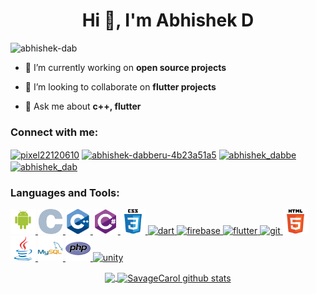 <h1 align="center">Hi 👋, I'm Abhishek D</h1>
<p align="left"> <img src="https://komarev.com/ghpvc/?username=abhishek-dab&label=Profile%20views&color=0e75b6&style=flat" alt="abhishek-dab" /> </p>



- 🔭 I’m currently working on **open source projects**

- 👯 I’m looking to collaborate on **flutter projects**

- 💬 Ask me about **c++, flutter**

<h3 align="left">Connect with me:</h3>
<p align="left">
<a href="https://twitter.com/pixel22120610" target="blank"><img align="center" src="https://cdn.jsdelivr.net/npm/simple-icons@3.0.1/icons/twitter.svg" alt="pixel22120610" height="30" width="40" /></a>
<a href="https://linkedin.com/in/abhishek-dabberu-4b23a51a5" target="blank"><img align="center" src="https://cdn.jsdelivr.net/npm/simple-icons@3.0.1/icons/linkedin.svg" alt="abhishek-dabberu-4b23a51a5" height="30" width="40" /></a>
<a href="https://www.codechef.com/users/abhishek_dabbe" target="blank"><img align="center" src="https://cdn.jsdelivr.net/npm/simple-icons@3.1.0/icons/codechef.svg" alt="abhishek_dabbe" height="30" width="40" /></a>
<a href="https://www.hackerrank.com/abhishek_dab" target="blank"><img align="center" src="https://cdn.jsdelivr.net/npm/simple-icons@3.0.1/icons/hackerrank.svg" alt="abhishek_dab" height="30" width="40" /></a>
</p>
<h3 align="left">Languages and Tools:</h3>
<p align="left"> <a href="https://developer.android.com" target="_blank"> <img src="https://raw.githubusercontent.com/devicons/devicon/master/icons/android/android-original-wordmark.svg" alt="android" width="40" height="40"/> </a> <a href="https://www.cprogramming.com/" target="_blank"> <img src="https://raw.githubusercontent.com/devicons/devicon/master/icons/c/c-original.svg" alt="c" width="40" height="40"/> </a> <a href="https://www.w3schools.com/cpp/" target="_blank"> <img src="https://raw.githubusercontent.com/devicons/devicon/master/icons/cplusplus/cplusplus-original.svg" alt="cplusplus" width="40" height="40"/> </a> <a href="https://www.w3schools.com/cs/" target="_blank"> <img src="https://raw.githubusercontent.com/devicons/devicon/master/icons/csharp/csharp-original.svg" alt="csharp" width="40" height="40"/> </a> <a href="https://www.w3schools.com/css/" target="_blank"> <img src="https://raw.githubusercontent.com/devicons/devicon/master/icons/css3/css3-original-wordmark.svg" alt="css3" width="40" height="40"/> </a> <a href="https://dart.dev" target="_blank"> <img src="https://www.vectorlogo.zone/logos/dartlang/dartlang-icon.svg" alt="dart" width="40" height="40"/> </a> <a href="https://firebase.google.com/" target="_blank"> <img src="https://www.vectorlogo.zone/logos/firebase/firebase-icon.svg" alt="firebase" width="40" height="40"/> </a> <a href="https://flutter.dev" target="_blank"> <img src="https://www.vectorlogo.zone/logos/flutterio/flutterio-icon.svg" alt="flutter" width="40" height="40"/> </a> <a href="https://git-scm.com/" target="_blank"> <img src="https://www.vectorlogo.zone/logos/git-scm/git-scm-icon.svg" alt="git" width="40" height="40"/> </a> <a href="https://www.w3.org/html/" target="_blank"> <img src="https://raw.githubusercontent.com/devicons/devicon/master/icons/html5/html5-original-wordmark.svg" alt="html5" width="40" height="40"/> </a> <a href="https://www.java.com" target="_blank"> <img src="https://raw.githubusercontent.com/devicons/devicon/master/icons/java/java-original.svg" alt="java" width="40" height="40"/> </a> <a href="https://www.mysql.com/" target="_blank"> <img src="https://raw.githubusercontent.com/devicons/devicon/master/icons/mysql/mysql-original-wordmark.svg" alt="mysql" width="40" height="40"/> </a> <a href="https://www.php.net" target="_blank"> <img src="https://raw.githubusercontent.com/devicons/devicon/master/icons/php/php-original.svg" alt="php" width="40" height="40"/> </a> <a href="https://unity.com/" target="_blank"> <img src="https://www.vectorlogo.zone/logos/unity3d/unity3d-icon.svg" alt="unity" width="40" height="40"/> </a> </p>


<div align="center">

<a href="https://github.com/Abhishek-dab">
  <img align="center" src="https://github-readme-stats.vercel.app/api/top-langs/?username=Abhishek-dab&theme=dark&hide_langs_below=1" />
</a>
<a href="https://github.com/Abhishek-dab">
 <img align="center" src="https://github-readme-stats.vercel.app/api?username=Abhishek-dab&show_icons=true&theme=dark&line_height=27" alt="SavageCarol github stats"/>
</a>

</div>

<div align="center">
